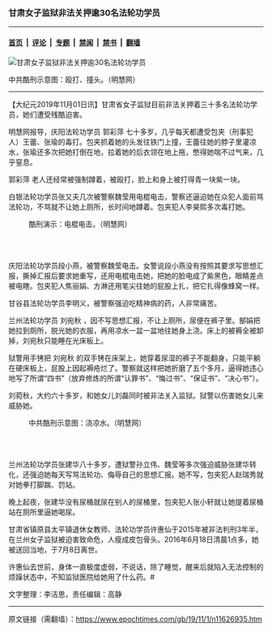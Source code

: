### 甘肃女子监狱非法关押逾30名法轮功学员

---

#### [首页](../../../..?n11626935) &nbsp;|&nbsp; [评论](../../../../../epoch-comment?n11626935) &nbsp;|&nbsp; [专题](../../../../../epoch-special?n11626935) &nbsp;|&nbsp; [禁闻](../../../../../epoch-news?n11626935) &nbsp;|&nbsp; [禁书](../../../../../books?n11626935) &nbsp;|&nbsp; [翻墙](https://github.com/gfw-breaker/nogfw/blob/master/README.md?n11626935)


<div><img alt="甘肃女子监狱非法关押逾30名法轮功学员" class="attachment-djy_600_400 size-djy_600_400 wp-post-image" src="https://i.epochtimes.com/assets/uploads/2019/11/2012-8-1-cmh-pohai-kuxing-drawing-04-1-442x400.jpg"/>
<div class="caption">
 <p>
  中共酷刑示意图：殴打、撞头。（明慧网）
 </p>
</div></div><hr/><div class="post_content" id="artbody" itemprop="articleBody">
 <!-- article content begin -->
 <p>
  【大纪元2019年11月01日讯】甘肃省女子监狱目前非法关押着三十多名法轮功学员，她们遭受残酷迫害。
 </p>
 <p>
  明慧网报导，庆阳法轮功学员
  <ok href="https://www.epochtimes.com/gb/tag/%E9%83%AD%E5%BD%A9%E8%90%8D.html">
   郭彩萍
  </ok>
  七十多岁，几乎每天都遭受包夹（刑事犯人）王蕾、张瑜的毒打。包夹抓着她的头发往铁门上撞，王蕾往她的脖子里灌凉水，张瑜还多次把她打倒在地，拉着她的后衣领在地上拖，憋得她喘不过气来，几乎窒息。
 </p>
 <p>
  <ok href="https://www.epochtimes.com/gb/tag/%E9%83%AD%E5%BD%A9%E8%90%8D.html">
   郭彩萍
  </ok>
  老人还经常被强制蹲着，被殴打，脸上和身上被打得青一块紫一块。
 </p>
 <p>
  白银法轮功学员张又夫几次被警察魏莹用电棍电击，警察还逼迫她在众犯人面前骂法轮功，不骂就不让她上厕所，长时间地蹲着。包夹犯人李昊熙多次毒打她。
 </p>
 <figure aria-describedby="caption-attachment-11626985" class="wp-caption aligncenter" id="attachment_11626985" style="width: 345px">
  <ok href="https://i.epochtimes.com/assets/uploads/2019/11/2004-9-13-longshan7.jpg" target="_blank">
   <img alt="" class="wp-image-11626985" src="https://i.epochtimes.com/assets/uploads/2019/11/2004-9-13-longshan7-600x407.jpg"/>
  </ok>
  <br/><figcaption class="wp-caption-text" id="caption-attachment-11626985">
   酷刑演示：电棍电击。（明慧网）
  </figcaption><br/>
 </figure><br/>
 <p>
  庆阳法轮功学员段小燕，被警察魏莹电击。女警说段小燕没有按照其要求写思想汇报，撕掉汇报后要求她重写，还用电棍电击她，把她的脸电成了紫黑色，眼睛差点被电瞎。包夹犯人焦丽娟、方淋还用笔尖往她的屁股上扎，把它扎得像蜂窝一样。
 </p>
 <p>
  甘谷县法轮功学员李明义，被警察强迫吃精神病的药，人非常痛苦。
 </p>
 <p>
  兰州法轮功学员
  <ok href="https://www.epochtimes.com/gb/tag/%E5%88%98%E5%AE%9B%E7%A7%8B.html">
   刘宛秋
  </ok>
  ，因不写思想汇报，不让上厕所，尿便在裤子里。郜娟把她拉到厕所，脱光她的衣服，再用凉水一盆一盆地往她身上浇。床上的被褥全被卸掉，刘宛秋只能睡在光床板上。
 </p>
 <p>
  狱警用手铐把
  <ok href="https://www.epochtimes.com/gb/tag/%E5%88%98%E5%AE%9B%E7%A7%8B.html">
   刘宛秋
  </ok>
  的双手铐在床架上，她穿着尿湿的裤子不能翻身，只能平躺在硬床板上，屁股上因起褥疮烂了。警察就这样把她折磨了五个多月，逼得她违心地写了所谓“四书”（放弃修炼的所谓“认罪书”、“悔过书”、“保证书”、“决心书”）。
 </p>
 <p>
  刘菀秋，大约六十多岁，和她女儿刘磊同时被非法关入监狱。狱警以伤害她女儿来威胁她。
 </p>
 <figure aria-describedby="caption-attachment-11627011" class="wp-caption aligncenter" id="attachment_11627011" style="width: 271px">
  <ok href="https://i.epochtimes.com/assets/uploads/2019/11/2017-12-31-mh-torture-jiaoshui.jpg" target="_blank">
   <img alt="" class="wp-image-11627011" src="https://i.epochtimes.com/assets/uploads/2019/11/2017-12-31-mh-torture-jiaoshui.jpg"/>
  </ok>
  <br/><figcaption class="wp-caption-text" id="caption-attachment-11627011">
   中共酷刑示意图：浇凉水。（明慧网）
  </figcaption><br/>
 </figure><br/>
 <p>
  兰州法轮功学员张建华八十多岁，遭狱警孙立伟、魏莹等多次强迫威胁张建华转化，还强迫她每天写骂法轮功、侮辱自己的思想汇报。她不写，包夹犯人赵瑞秀就对她拳打脚踹、罚站。
 </p>
 <p>
  晚上起夜，张建华没有尿桶就尿在别人的尿桶里，包夹犯人张小轩就让她提着尿桶站在厕所里逼她喝尿。
 </p>
 <p>
  甘肃省镇原县太平镇退休女教师、法轮功学员许惠仙于2015年被非法判刑3年半，在兰州女子监狱被迫害致命危，人瘦成皮包骨头。2016年6月18日清晨1点多，她被送回当地，于7月8日离世。
 </p>
 <p>
  许惠仙去世前，身体一直极度虚弱，不说话，除了睡觉，醒来后就陷入无法控制的烦躁状态中，不知监狱医院给她用了什么药。#
 </p>
 <p>
  文字整理：李洁思，责任编辑：高静
 </p>
 <!-- article content end -->
 <div id="below_article_ad">
 </div>
</div>


---

原文链接（需翻墙）：https://www.epochtimes.com/gb/19/11/1/n11626935.htm
